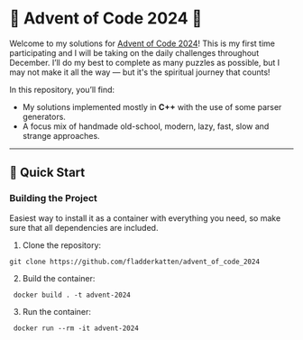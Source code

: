 
#  🎄 Advent of Code 2024 🎄

  

Welcome to my solutions for [Advent of Code 2024](https://adventofcode.com/2024)! This is my first time participating and I will be taking on the daily challenges throughout December. I’ll do my best to complete as many puzzles as possible, but I may not make it all the way — but it's the spiritual journey that counts!

In this repository, you’ll find:

- My solutions implemented mostly in **C++** with the use of some parser generators.
- A focus mix of handmade old-school, modern, lazy, fast, slow and strange approaches.
  

---

##  🚀 Quick Start

  
###  Building the Project

Easiest way to install it as a container with everything you need, so make sure that all dependencies are included.

1. Clone the repository:

```git clone https://github.com/fladderkatten/advent_of_code_2024```

2. Build the container:

``` docker build . -t advent-2024```

3. Run the container:

``` docker run --rm -it advent-2024```